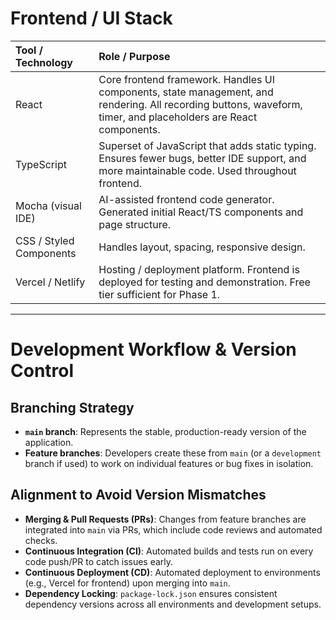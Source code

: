 # Frontend / UI Stack

| Tool / Technology       | Role / Purpose                                                                                                                                                             |
| :---------------------- | :------------------------------------------------------------------------------------------------------------------------------------------------------------------------- |
| React                   | Core frontend framework. Handles UI components, state management, and rendering. All recording buttons, waveform, timer, and placeholders are React components.          |
| TypeScript              | Superset of JavaScript that adds static typing. Ensures fewer bugs, better IDE support, and more maintainable code. Used throughout frontend.                            |
| Mocha (visual IDE)      | AI-assisted frontend code generator. Generated initial React/TS components and page structure.                                                                             |
| CSS / Styled Components | Handles layout, spacing, responsive design.                                                                                                                                |
| Vercel / Netlify        | Hosting / deployment platform. Frontend is deployed for testing and demonstration. Free tier sufficient for Phase 1.                                                     |

---

# Development Workflow & Version Control

## Branching Strategy
- **`main` branch**: Represents the stable, production-ready version of the application.
- **Feature branches**: Developers create these from `main` (or a `development` branch if used) to work on individual features or bug fixes in isolation.

## Alignment to Avoid Version Mismatches
- **Merging & Pull Requests (PRs)**: Changes from feature branches are integrated into `main` via PRs, which include code reviews and automated checks.
- **Continuous Integration (CI)**: Automated builds and tests run on every code push/PR to catch issues early.
- **Continuous Deployment (CD)**: Automated deployment to environments (e.g., Vercel for frontend) upon merging into `main`.
- **Dependency Locking**: `package-lock.json` ensures consistent dependency versions across all environments and development setups.
